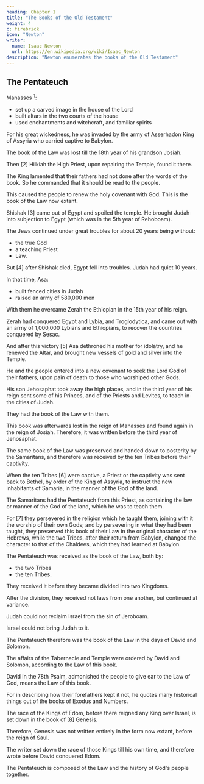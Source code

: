 ```yaml
---
heading: Chapter 1
title: "The Books of the Old Testament"
weight: 4
c: firebrick
icon: "Newton"
writer:
  name: Isaac Newton
  url: https://en.wikipedia.org/wiki/Isaac_Newton
description: "Newton enumerates the books of the Old Testament"
---
```




## The Pentateuch

Manasses <sup>1</sup>:
- set up a carved image in the house of the Lord
- built altars in the two courts of the house
- used enchantments and witchcraft, and familiar spirits

For his great wickedness, he was invaded by the army of Asserhadon King of Assyria who carried captive to Babylon.

The book of the Law was lost till the 18th year of his grandson Josiah. 

Then [2] Hilkiah the High Priest, upon repairing the Temple, found it there. 

The King lamented that their fathers had not done after the words of the book. So he commanded that it should be read to the people. 

This caused the people to renew the holy covenant with God. This is the book of the Law now extant.

Shishak [3] came out of Egypt and spoiled the temple. He brought Judah into subjection to Egypt (which was in the 5th year of Rehoboam).

The Jews continued under great troubles for about 20 years being without:
- the true God
- a teaching Priest
- Law.

<!-- In those times there was no peace to him that went out, nor to him that came in, but great vexations were upon all the inhabitants of the countries, and nation was destroyed of nation, and city of city, for God did vex them with all adversity.  -->

But [4] after Shishak died, Egypt fell into troubles. Judah had quiet 10 years.

In that time, Asa:
- built fenced cities in Judah
- raised an army of 580,000 men

With them he overcame Zerah the Ethiopian in the 15th year of his reign.

Zerah had conquered Egypt and Lybia, and Troglodytica, and came out with an army of 1,000,000 Lybians and Ethiopians, to recover the countries conquered by Sesac. 

And after this victory [5] Asa dethroned his mother for idolatry, and he renewed the Altar, and brought new vessels of gold and silver into the Temple.

He and the people entered into a new covenant to seek the Lord God of their fathers, upon pain of death to those who worshiped other Gods.

His son Jehosaphat took away the high places, and in the third year of his reign sent some of his Princes, and of the Priests and Levites, to teach in the cities of Judah.

They had the book of the Law with them.

<!-- , and went about throughout all the cities of Judah, and taught the people.  -->

This book was afterwards lost in the reign of Manasses and found again in the reign of Josiah. Therefore, it was written before the third year of Jehosaphat.

The same book of the Law was preserved and handed down to posterity by the Samaritans, and therefore was received by the ten Tribes before their captivity.

When the ten Tribes [6] were captive, a Priest or the captivity was sent back to Bethel, by order of the King of Assyria, to instruct the new inhabitants of Samaria, in the manner of the God of the land.

The Samaritans had the Pentateuch from this Priest, as containing the law or manner of the God of the land, which he was to teach them. 

For [7] they persevered in the religion which he taught them, joining with it the worship of their own Gods; and by persevering in what they had been taught, they preserved this book of their Law in the original character of the Hebrews, while the two Tribes, after their return from Babylon, changed the character to that of the Chaldees, which they had learned at Babylon.

The Pentateuch was received as the book of the Law, both by:
- the two Tribes
- the ten Tribes.

They received it before they became divided into two Kingdoms.

After the division, they received not laws from one another, but continued at variance. 

Judah could not reclaim Israel from the sin of Jeroboam.

Israel could not bring Judah to it.

The Pentateuch therefore was the book of the Law in the days of David and Solomon.

The affairs of the Tabernacle and Temple were ordered by David and Solomon, according to the Law of this book.

David in the 78th Psalm, admonished the people to give ear to the Law of God, means the Law of this book.

For in describing how their forefathers kept it not, he quotes many historical things out of the books of Exodus and Numbers.

The race of the Kings of Edom, before there reigned any King over Israel, is set down in the book of [8] Genesis.

Therefore, Genesis was not written entirely in the form now extant, before the reign of Saul. 

The writer set down the race of those Kings till his own time, and therefore wrote before David conquered Edom. 

The Pentateuch is composed of the Law and the history of God's people together.


